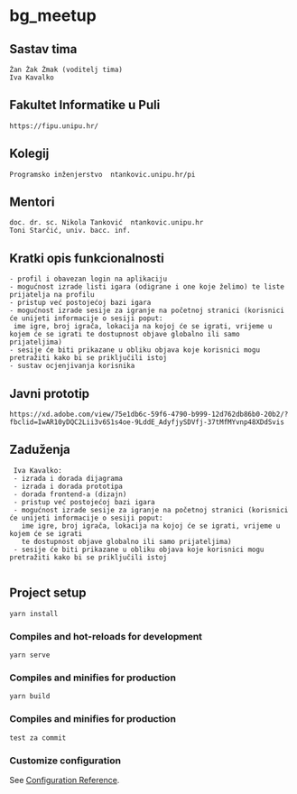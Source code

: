 # bg_meetup

## Sastav tima
```
Žan Žak Žmak (voditelj tima)
Iva Kavalko
```
## Fakultet Informatike u Puli
```
https://fipu.unipu.hr/
```
## Kolegij
```
Programsko inženjerstvo  ntankovic.unipu.hr/pi
```
## Mentori
```
doc. dr. sc. Nikola Tanković  ntankovic.unipu.hr
Toni Starčić, univ. bacc. inf.
```
## Kratki opis funkcionalnosti
```
- profil i obavezan login na aplikaciju
- mogućnost izrade listi igara (odigrane i one koje želimo) te liste prijatelja na profilu
- pristup već postojećoj bazi igara
- mogućnost izrade sesije za igranje na početnoj stranici (korisnici će unijeti informacije o sesiji poput:
 ime igre, broj igrača, lokacija na kojoj će se igrati, vrijeme u kojem će se igrati te dostupnost objave globalno ili samo prijateljima)
- sesije će biti prikazane u obliku objava koje korisnici mogu pretražiti kako bi se priključili istoj
- sustav ocjenjivanja korisnika
```
## Javni prototip
```
https://xd.adobe.com/view/75e1db6c-59f6-4790-b999-12d762db86b0-20b2/?fbclid=IwAR10yDQC2Lii3v6S1s4oe-9LddE_AdyfjySDVfj-37tMfMYvnp48XDdSvis
```
## Zaduženja
```
 Iva Kavalko: 
 - izrada i dorada dijagrama
 - izrada i dorada prototipa
 - dorada frontend-a (dizajn)
 - pristup već postojećoj bazi igara
 - mogućnost izrade sesije za igranje na početnoj stranici (korisnici će unijeti informacije o sesiji poput:
   ime igre, broj igrača, lokacija na kojoj će se igrati, vrijeme u kojem će se igrati 
   te dostupnost objave globalno ili samo prijateljima)
 - sesije će biti prikazane u obliku objava koje korisnici mogu pretražiti kako bi se priključili istoj
            
```
## Project setup
```
yarn install
```

### Compiles and hot-reloads for development
```
yarn serve
```

### Compiles and minifies for production
```
yarn build
```
### Compiles and minifies for production
```
test za commit
```

### Customize configuration
See [Configuration Reference](https://cli.vuejs.org/config/).
